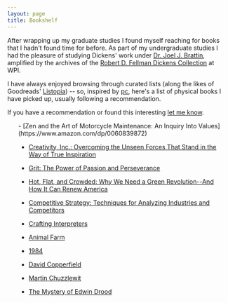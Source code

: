 ```yaml
---
layout: page
title: Bookshelf
---
```


After wrapping up my graduate studies I found myself reaching for books that I hadn't found time for before. As part of my undergraduate studies I had the pleasure of studying Dickens' work under [Dr. Joel J. Brattin](https://www.wpi.edu/people/faculty/jjb), amplified by the archives of the [Robert D. Fellman Dickens Collection](https://web.wpi.edu/academics/library/collections/feilman-dickens.html) at WPI.  

I have always enjoyed browsing through curated lists (along the likes of Goodreads' [Listopia](https://www.goodreads.com/list)) -- so, inspired by [pc](https://patrickcollison.com/bookshelf), here's a list of physical books I have picked up, usually following a recommendation.  

If you have a recommendation or found this interesting [let me know](mailto:pmg@duck.com).  

<div style="margin-left: 25px;" markdown=1>
- [Zen and the Art of Motorcycle Maintenance: An Inquiry Into Values](https://www.amazon.com/dp/0060839872)  

- [Creativity, Inc.: Overcoming the Unseen Forces That Stand in the Way of True Inspiration](https://www.amazon.com/dp/0812993012)  

- [Grit: The Power of Passion and Perseverance](https://www.amazon.com/dp/1501111116)  

- [Hot, Flat, and Crowded: Why We Need a Green Revolution--And How It Can Renew America](https://www.amazon.com/dp/0374166854)  

- [Competitive Strategy: Techniques for Analyzing Industries and Competitors](https://www.amazon.com/dp/0684841487)  

- [Crafting Interpreters](https://www.amazon.com/dp/0990582930)  

- [Animal Farm](https://www.amazon.com/dp/0451526341)  

- [1984](https://www.amazon.com/dp/0451524934)  

- [David Copperfield](https://www.amazon.com/dp/0140439447)  

- [Martin Chuzzlewit](https://www.amazon.com/dp/0140436146)  

- [The Mystery of Edwin Drood](https://www.amazon.com/dp/0140439269)  
</div>  
